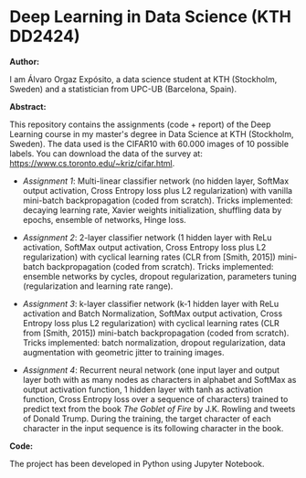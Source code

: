 # Deep Learning in Data Science (KTH DD2424)

**Author:**

I am Álvaro Orgaz Expósito, a data science student at KTH (Stockholm, Sweden) and a statistician from UPC-UB (Barcelona, Spain).

**Abstract:**

This repository contains the assignments (code + report) of the Deep Learning course in my master's degree in Data Science at KTH (Stockholm, Sweden). The data used is the CIFAR10 with 60.000 images of 10 possible labels. You can download the data of the survey at: https://www.cs.toronto.edu/~kriz/cifar.html.

- *Assignment 1*: Multi-linear classifier network (no hidden layer, SoftMax output activation, Cross Entropy loss plus L2 regularization) with vanilla mini-batch backpropagation (coded from scratch). Tricks implemented: decaying learning rate, Xavier weights initialization, shuffling data by epochs, ensemble of networks, Hinge loss.

- *Assignment 2*: 2-layer classifier network (1 hidden layer with ReLu activation, SoftMax output activation, Cross Entropy loss plus L2 regularization) with cyclical learning rates (CLR from [Smith, 2015]) mini-batch backpropagation (coded from scratch). Tricks implemented: ensemble networks by cycles, dropout regularization, parameters tuning (regularization and learning rate range).

- *Assignment 3*: k-layer classifier network (k-1 hidden layer with ReLu activation and Batch Normalization, SoftMax output activation, Cross Entropy loss plus L2 regularization) with cyclical learning rates (CLR from [Smith, 2015]) mini-batch backpropagation (coded from scratch). Tricks implemented: batch normalization, dropout regularization, data augmentation with geometric jitter to training images.

- *Assignment 4*: Recurrent neural network (one input layer and output layer both with as many nodes as characters in alphabet and SoftMax as output activation function, 1 hidden layer with tanh as activation function, Cross Entropy loss over a sequence of characters) trained to predict text from the book *The Goblet of Fire* by J.K. Rowling and tweets of Donald Trump. During the training, the target character of each character in the input sequence is its following character in the book.

**Code:**

The project has been developed in Python using Jupyter Notebook.

